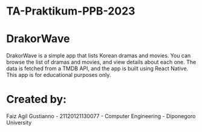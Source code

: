 # TA-Praktikum-PPB-2023
# DrakorWave
  DrakorWave is a simple app that lists Korean dramas and movies. You can browse the list of dramas and movies, and view details about each one. The data is fetched from a TMDB API, and the app is built using React Native.    This app is for educational purposes only.

# Created by:
  Faiz Agil Gustianno - 21120121130077 - Computer Engineering - Diponegoro University 
